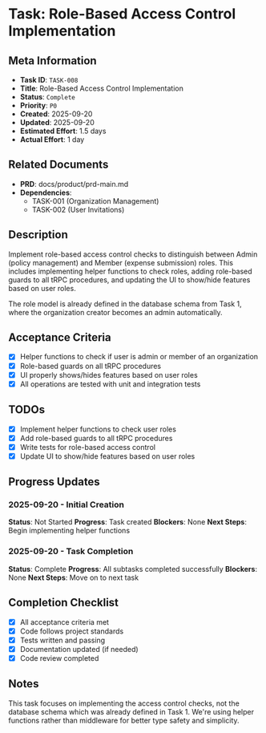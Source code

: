 # Task: Role-Based Access Control Implementation

## Meta Information

- **Task ID**: `TASK-008`
- **Title**: Role-Based Access Control Implementation
- **Status**: `Complete`
- **Priority**: `P0`
- **Created**: 2025-09-20
- **Updated**: 2025-09-20
- **Estimated Effort**: 1.5 days
- **Actual Effort**: 1 day

## Related Documents

- **PRD**: docs/product/prd-main.md
- **Dependencies**: 
  - TASK-001 (Organization Management)
  - TASK-002 (User Invitations)

## Description

Implement role-based access control checks to distinguish between Admin (policy management) and Member (expense submission) roles. This includes implementing helper functions to check roles, adding role-based guards to all tRPC procedures, and updating the UI to show/hide features based on user roles.

The role model is already defined in the database schema from Task 1, where the organization creator becomes an admin automatically.

## Acceptance Criteria

- [x] Helper functions to check if user is admin or member of an organization
- [x] Role-based guards on all tRPC procedures
- [x] UI properly shows/hides features based on user roles
- [x] All operations are tested with unit and integration tests

## TODOs

- [x] Implement helper functions to check user roles
- [x] Add role-based guards to all tRPC procedures
- [x] Write tests for role-based access control
- [x] Update UI to show/hide features based on user roles

## Progress Updates

### 2025-09-20 - Initial Creation
**Status**: Not Started
**Progress**: Task created
**Blockers**: None
**Next Steps**: Begin implementing helper functions

### 2025-09-20 - Task Completion
**Status**: Complete
**Progress**: All subtasks completed successfully
**Blockers**: None
**Next Steps**: Move on to next task

## Completion Checklist

- [x] All acceptance criteria met
- [x] Code follows project standards
- [x] Tests written and passing
- [x] Documentation updated (if needed)
- [x] Code review completed

## Notes

This task focuses on implementing the access control checks, not the database schema which was already defined in Task 1. We're using helper functions rather than middleware for better type safety and simplicity.